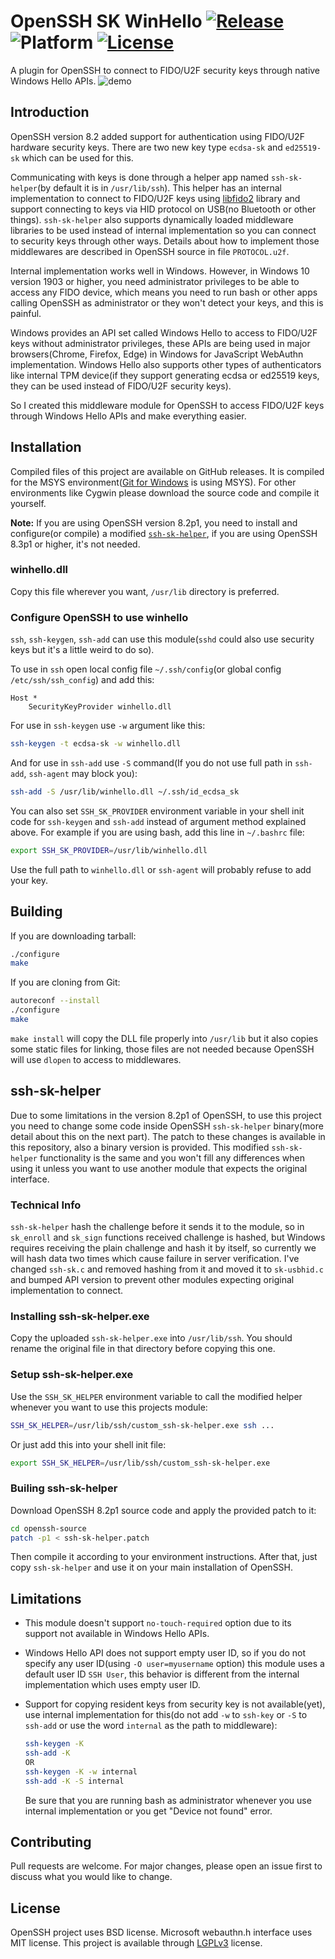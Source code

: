 # OpenSSH SK WinHello [![Release](https://img.shields.io/github/v/release/tavrez/openssh-sk-winhello)](https://github.com/tavrez/openssh-sk-winhello/releases) ![Platform](https://img.shields.io/badge/platform-win32%20%7C%20win64-blue) [![License](https://img.shields.io/github/license/tavrez/openssh-sk-winhello)](https://github.com/tavrez/openssh-sk-winhello/blob/master/LICENSE)

A plugin for OpenSSH to connect to FIDO/U2F security keys through native Windows Hello APIs.
![demo](https://user-images.githubusercontent.com/9096461/79240813-7d887100-7e87-11ea-836b-2d6b6931b593.gif)

## Introduction

OpenSSH version 8.2 added support for authentication using FIDO/U2F hardware security keys.
There are two new key type `ecdsa-sk` and `ed25519-sk` which can be used for this.

Communicating with keys is done through a helper app named `ssh-sk-helper`(by default it is in `/usr/lib/ssh`).
This helper has an internal implementation to connect to FIDO/U2F keys using [libfido2](https://github.com/yubico/libfido2) library and support connecting to keys via HID protocol on USB(no Bluetooth or other things).
`ssh-sk-helper` also supports dynamically loaded middleware libraries to be used instead of internal implementation so you can connect to security keys through other ways.
Details about how to implement those middlewares are described in OpenSSH source in file `PROTOCOL.u2f`.

Internal implementation works well in Windows. However, in Windows 10 version 1903 or higher, you need administrator privileges to be able to access any FIDO device, which means you need to run bash or other apps calling OpenSSH as administrator or they won't detect your keys, and this is painful.

Windows provides an API set called Windows Hello to access to FIDO/U2F keys without administrator privileges, these APIs are being used in major browsers(Chrome, Firefox, Edge) in Windows for JavaScript WebAuthn implementation.
Windows Hello also supports other types of authenticators like internal TPM device(if they support generating ecdsa or ed25519 keys, they can be used instead of FIDO/U2F security keys).

So I created this middleware module for OpenSSH to access FIDO/U2F keys through Windows Hello APIs and make everything easier.

## Installation

Compiled files of this project are available on GitHub releases. It is compiled for the MSYS environment([Git for Windows](https://gitforwindows.org) is using MSYS).
For other environments like Cygwin please download the source code and compile it yourself.

**Note:** If you are using OpenSSH version 8.2p1, you need to install and configure(or compile) a modified [`ssh-sk-helper`](#ssh-sk-helper), if you are using OpenSSH 8.3p1 or higher, it's not needed.

### winhello.dll

Copy this file wherever you want, `/usr/lib` directory is preferred.

### Configure OpenSSH to use winhello

`ssh`, `ssh-keygen`, `ssh-add` can use this module(`sshd` could also use security keys but it's a little weird to do so).

To use in `ssh` open local config file `~/.ssh/config`(or global config `/etc/ssh/ssh_config`) and add this:

```ssh_config
Host *
    SecurityKeyProvider winhello.dll
```

For use in `ssh-keygen` use `-w` argument like this:

```bash
ssh-keygen -t ecdsa-sk -w winhello.dll
```

And for use in `ssh-add` use `-S` command(If you do not use full path in `ssh-add`, `ssh-agent` may block you):

```bash
ssh-add -S /usr/lib/winhello.dll ~/.ssh/id_ecdsa_sk
```

You can also set `SSH_SK_PROVIDER` environment variable in your shell init code for `ssh-keygen` and `ssh-add` instead of argument method explained above. For example if you are using bash, add this line in `~/.bashrc` file:

```bash
export SSH_SK_PROVIDER=/usr/lib/winhello.dll
```

Use the full path to `winhello.dll` or `ssh-agent` will probably refuse to add your key.

## Building

If you are downloading tarball:

```bash
./configure
make
```

If you are cloning from Git:

```bash
autoreconf --install
./configure
make
```

`make install` will copy the DLL file properly into `/usr/lib` but it also copies some static files for linking, those files are not needed because OpenSSH will use `dlopen` to access to middlewares.

## ssh-sk-helper

Due to some limitations in the version 8.2p1 of OpenSSH, to use this project you need to change some code inside OpenSSH `ssh-sk-helper` binary(more detail about this on the next part).
The patch to these changes is available in this repository, also a binary version is provided.
This modified `ssh-sk-helper` functionality is the same and you won't fill any differences when using it unless you want to use another module that expects the original interface.

### Technical Info

`ssh-sk-helper` hash the challenge before it sends it to the module, so in `sk_enroll` and `sk_sign` functions received challenge is hashed, but Windows requires receiving the plain challenge and hash it by itself, so currently we will hash data two times which cause failure in server verification.
I've changed `ssh-sk.c` and removed hashing from it and moved it to `sk-usbhid.c` and bumped API version to prevent other modules expecting original implementation to connect.

### Installing ssh-sk-helper.exe

Copy the uploaded `ssh-sk-helper.exe` into `/usr/lib/ssh`. You should rename the original file in that directory before copying this one.

### Setup ssh-sk-helper.exe

Use the `SSH_SK_HELPER` environment variable to call the modified helper whenever you want to use this projects module:

```bash
SSH_SK_HELPER=/usr/lib/ssh/custom_ssh-sk-helper.exe ssh ...
```

Or just add this into your shell init file:

```bash
export SSH_SK_HELPER=/usr/lib/ssh/custom_ssh-sk-helper.exe
```

### Builing ssh-sk-helper

Download OpenSSH 8.2p1 source code and apply the provided patch to it:

```bash
cd openssh-source
patch -p1 < ssh-sk-helper.patch
```

Then compile it according to your environment instructions.
After that, just copy `ssh-sk-helper` and use it on your main installation of OpenSSH.

## Limitations

- This module doesn't support `no-touch-required` option due to its support not available in Windows Hello APIs.
- Windows Hello API does not support empty user ID, so if you do not specify any user ID(using `-O user=myusername` option) this module uses a default user ID `SSH User`, this behavior is different from the internal implementation which uses empty user ID.
- Support for copying resident keys from security key is not available(yet), use internal implementation for this(do not add `-w` to `ssh-key` or `-S` to `ssh-add` or use the word `internal` as the path to middleware):

    ```bash
    ssh-keygen -K
    ssh-add -K
    OR
    ssh-keygen -K -w internal
    ssh-add -K -S internal
    ```

    Be sure that you are running bash as administrator whenever you use internal implementation or you get "Device not found" error.

## Contributing

Pull requests are welcome. For major changes, please open an issue first to discuss what you would like to change.

## License

OpenSSH project uses BSD license.
Microsoft webauthn.h interface uses MIT license.
This project is available through [LGPLv3](./LICENSE) license.
